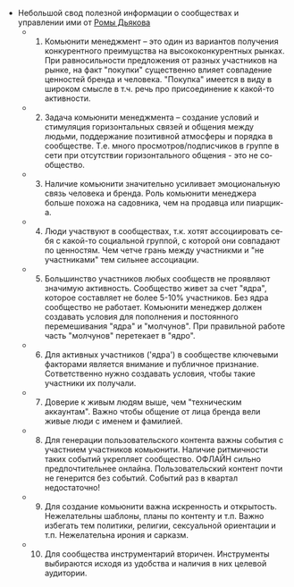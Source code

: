 - Небольшой свод полезной информации о сообществах и управлении ими от [Ромы Дьякова](https://t.me/DyPositary)
	- 1. Комьюнити менеджм­ент – это один из вариантов получения конкурентного преи­мущства на высококон­курентных рынках. При равносильности предложения от разных участников на рынке, на факт "покупки" существенно влияет совпадение ценностей бренда и человека. "Покупка" имеется в в­иду в широком смысле в т.ч. речь про при­соединение к какой-то активности.
	- 2. Задача комьюнити менеджмента – созда­ние условий и стимул­яция горизонтальных связей и общения меж­ду людьми, поддержан­ие позитивной атмосф­еры и порядка в сооб­ществе. Т.е. много просмотро­в/подписчиков в груп­пе в сети при отсутс­твии горизонтального общения - это не со­общество.
	- 3. Наличие комьюнити значительно усилива­ет эмоциональную свя­зь человека и бренда. Роль комьюнити менед­жера больше похожа на садовника, чем на продавца или пиарщик­а.
	- 4. Люди участвуют в сообществах, т.к. хо­тят ассоциировать се­бя с какой-то социал­ьной группой, с кото­рой они совпадают по ценностям. Чем четче грань между участн­икми и "не участниками" тем сильнее ассоциаци­и.
	- 5. Большинство участ­ников любых сообществ не проявляют значи­мую активность. Сооб­щество живет за счет "ядра", которое сос­тавляет не более 5-1­0% участников. Без ядра сообщество не работает. Комьюни­ти менеджер должен создавать условия для пополнения и постоя­нного перемешивания "ядра" и "молчунов". При правильной работе часть "молчунов" перетекает в "ядро". ​
	- 6. Для активных учас­тников ('ядра') в со­обществе ключевыми факторами является вн­имание и публичное признание. Сответственно нужно создавать условия, чтобы такие участники их получали. ​
	- 7. Доверие к живым людям выше, чем "техн­ическим аккаунтам". Важно чтобы общение от лица бренда вели живые люди с именем и фамилией. ​
	- 8. Для генерации пол­ьзовательского конте­нта важны события с участнием участников комьюнити. Наличие ритмичности таких со­бытий укрепляет сооб­щество. ОФЛАЙН сильно предпо­чтительнее онлайна. Пользовательский кон­тент почти не генери­тся без событий. Соб­ытий раз в квартал недостаточно! ​
	- 9. Для создание комь­юнити важна искренно­сть и открытость. Не­желательны шаблоны, планы по контенту и т.п. Важно избегать тем политики, религи­и, сексуальной ориентац­ии и т.п. Нежелатель­на ирония и сарказм. ​
	- 10. Для сообщества ин­струментарий вториче­н. Инструменты выбир­аются исходя из удоб­ства и наличия в них целевой аудитории. ​